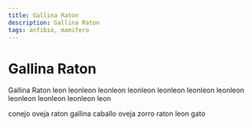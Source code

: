 ```yaml
---
title: Gallina Raton
description: Gallina Raton
tags: anfibio, mamifero
---
```


# Gallina Raton

Gallina Raton leon leonleon leonleon leonleon leonleon leonleon leonleon leonleon leonleon leonleon leon

conejo oveja raton gallina caballo oveja zorro raton leon gato